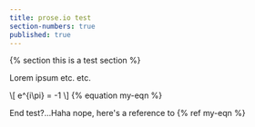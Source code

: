 ```yaml
---
title: prose.io test
section-numbers: true
published: true
---
```


{% section this is a test section %}

Lorem ipsum etc. etc.

\\[ e^{i\pi} = -1 \\] {% equation my-eqn %}

End test?...Haha nope, here's a reference to {% ref my-eqn %}
